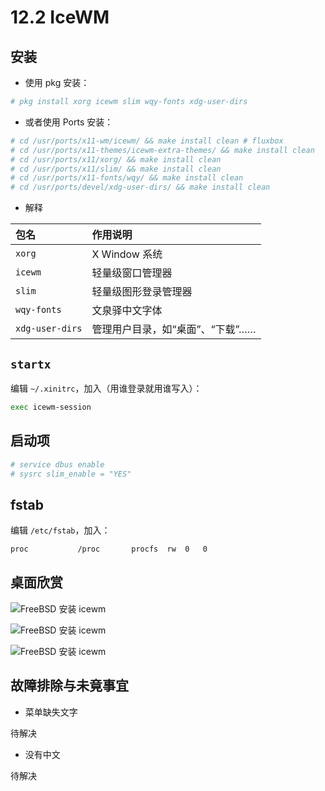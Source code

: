 # 12.2 IceWM

## 安装

- 使用 pkg 安装：

```sh
# pkg install xorg icewm slim wqy-fonts xdg-user-dirs
```

- 或者使用 Ports 安装：

```sh
# cd /usr/ports/x11-wm/icewm/ && make install clean # fluxbox
# cd /usr/ports/x11-themes/icewm-extra-themes/ && make install clean 
# cd /usr/ports/x11/xorg/ && make install clean 
# cd /usr/ports/x11/slim/ && make install clean
# cd /usr/ports/x11-fonts/wqy/ && make install clean
# cd /usr/ports/devel/xdg-user-dirs/ && make install clean
```

- 解释
  
| 包名               | 作用说明                                                                 |
|:------------------|:-----------------------------------------------------------------------|
| `xorg`           |X Window 系统                                           |
| `icewm`          | 轻量级窗口管理器                    |
| `slim`           | 轻量级图形登录管理器                            |
| `wqy-fonts`      | 文泉驿中文字体                                              |
| `xdg-user-dirs`  | 管理用户目录，如“桌面”、“下载”……                                          |


## `startx`

编辑 `~/.xinitrc`，加入（用谁登录就用谁写入）：

```sh
exec icewm-session
```

## 启动项

```sh
# service dbus enable
# sysrc slim_enable = "YES"
```

## fstab

编辑 `/etc/fstab`，加入：

```sh
proc           /proc       procfs  rw  0   0
```


## 桌面欣赏

![FreeBSD 安装 icewm](../.gitbook/assets/fluxbox1.png)

![FreeBSD 安装 icewm](../.gitbook/assets/icewm1.png)

![FreeBSD 安装 icewm](../.gitbook/assets/icewm2.png)

## 故障排除与未竟事宜

- 菜单缺失文字

待解决

- 没有中文

待解决

